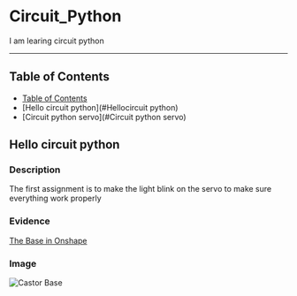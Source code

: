 # Circuit_Python
I am learing circuit python

---
## Table of Contents
* [Table of Contents](#Table-of-Contents)
* [Hello circuit python](#Hellocircuit python)
* [Circuit python servo](#Circuit python servo)

## Hello circuit python

### Description

The first assignment is to make the light blink on the servo to make sure everything work properly

### Evidence
[The Base in Onshape](https://cvilleschools.onshape.com/documents/3e6c82eacf231e6fc3a24dc4/w/3e0f7c82c7beb2b477b70da0/e/6babba573028186e7d29a7ce)

### Image
![Castor Base](https://user-images.githubusercontent.com/60944377/95152897-f8e62380-0742-11eb-967e-9998e1057492.PNG)
